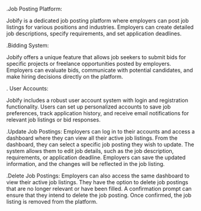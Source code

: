 


<!-- About Project  5 points -->

.Job Posting Platform:

Jobify is a dedicated job posting platform where employers can post job listings for various positions and industries.
Employers can create detailed job descriptions, specify requirements, and set application deadlines.

.Bidding System:

Jobify offers a unique feature that allows job seekers to submit bids for specific projects or freelance opportunities posted by employers.
Employers can evaluate bids, communicate with potential candidates, and make hiring decisions directly on the platform.

. User Accounts:

Jobify includes a robust user account system with login and registration functionality.
Users can set up personalized accounts to save job preferences, track application history, and receive email notifications for relevant job listings or bid responses.


.Update Job Postings:
Employers can log in to their accounts and access a dashboard where they can view all their active job listings.
From the dashboard, they can select a specific job posting they wish to update.
The system allows them to edit job details, such as the job description, requirements, or application deadline.
Employers can save the updated information, and the changes will be reflected in the job listing.

.Delete Job Postings:
Employers can also access the same dashboard to view their active job listings.
They have the option to delete job postings that are no longer relevant or have been filled.
A confirmation prompt can ensure that they intend to delete the job posting.
Once confirmed, the job listing is removed from the platform.
